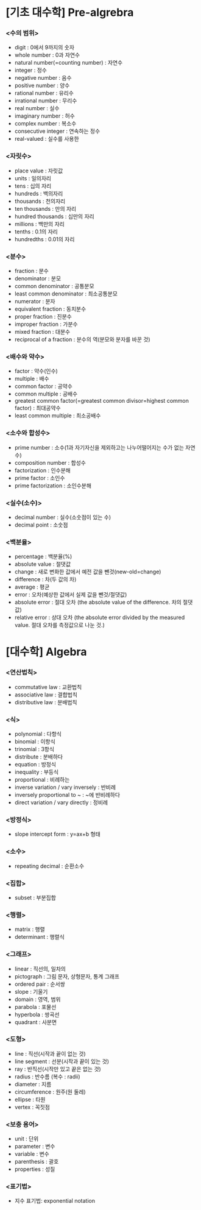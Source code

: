 # [기초 대수학] Pre-algrebra
### <수의 범위>
- digit : 0에서 9까지의 숫자
- whole number : 0과 자연수
- natural number(=counting number) : 자연수
- integer : 정수
- negative number : 음수 
- positive number : 양수
- rational number : 유리수
- irrational number : 무리수
- real number : 실수
- imaginary number : 허수
- complex number : 복소수
- consecutive integer : 연속하는 정수
- real-valued : 실수를 사용한
 
### <자릿수>
- place value : 자릿값
- units : 일의자리
- tens : 십의 자리
- hundreds : 백의자리
- thousands : 천의자리
- ten thousands : 만의 자리
- hundred thousands : 십만의 자리
- millions : 백만의 자리
- tenths : 0.1의 자리
- hundredths : 0.01의 자리

### <분수>
- fraction : 분수
- denominator : 분모
- common denominator : 공통분모
- least common denominator : 최소공통분모
- numerator : 분자
- equivalent fraction : 동치분수
- proper fraction : 진분수
- improper fraction : 가분수
- mixed fraction : 대분수
- reciprocal of a fraction : 분수의 역(분모와 분자를 바꾼 것)

### <배수와 약수>
- factor : 약수(인수)
- multiple : 배수
- common factor : 공약수
- common multiple : 공배수
- greatest common factor(=greatest common divisor=highest common factor) : 최대공약수
- least common multiple : 최소공배수
 
### <소수와 합성수>
- prime number : 소수(1과 자기자신을 제외하고는 나누어떨어지는 수가 없는 자연수)
- composition number : 합성수
- factorization : 인수분해
- prime factor : 소인수
- prime factorization : 소인수분해

### <실수(소수)>
- decimal number : 실수(소숫점이 있는 수)
- decimal point : 소숫점
 
### <백분율>
- percentage : 백분율(%)
- absolute value : 절댓값
- change : 새로 변화한 값에서 예전 값을 뺀것(new-old=change)
- difference : 차(두 값의 차)
- average : 평균
- error : 오차(예상한 값에서 실제 값을 뺀것/절댓값)
- absolute error : 절대 오차 (the absolute value of the difference. 차의 절댓값)
- relative error : 상대 오차 (the absolute error divided by the measured value. 절대 오차를 측정값으로 나눈 것.)


# [대수학] Algebra 
### <연산법칙>
- commutative law : 교환법칙
- associative law : 결합법칙
- distributive law : 분배법칙

### <식>
- polynomial : 다항식
- binomial : 이항식
- trinomial : 3항식
- distribute : 분배하다
- equation : 방정식
- inequality : 부등식
- proportional : 비례하는
- inverse variation / vary inversely : 반비례
- inversely proportional to ~ : ~에 반비례하다
- direct variation / vary directly : 정비례

### <방정식>
- slope intercept form : y=ax+b 형태

### <소수>
- repeating decimal : 순환소수

### <집합>
- subset : 부분집합

### <행렬>
- matrix : 행렬
- determinant : 행렬식

### <그래프>
- linear : 직선의, 일차의
- pictograph : 그림 문자, 상형문자, 통계 그래프
- ordered pair : 순서쌍
- slope : 기울기
- domain : 영역, 범위
- parabola : 포물선
- hyperbola : 쌍곡선
- quadrant : 사분면

### <도형>
- line : 직선(시작과 끝이 없는 것)
- line segment : 선분(시작과 끝이 있는 것)
- ray : 반직선(시작만 있고 끝은 없는 것)
- radius : 반수름 (복수 : radii)
- diameter : 지름
- circumference : 원주(원 둘레)
- ellipse : 타원
- vertex : 꼭짓점

### <보충 용어>
- unit : 단위
- parameter : 변수
- variable : 변수
- parenthesis : 괄호
- properties : 성질

### <표기법>
- 지수 표기법: exponential notation